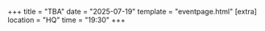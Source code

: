 +++
title = "TBA"
date = "2025-07-19"
template = "eventpage.html"
[extra]
location = "HQ"
time = "19:30"
+++
